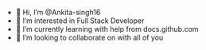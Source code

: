 - 👋 Hi, I’m @Ankita-singh16
- 👀 I’m interested in Full Stack Developer
- 🌱 I’m currently learning with help from docs.github.com
- 💞️ I’m looking to collaborate on with all of you


<!---
Ankita-singh16/Ankita-singh16 is a ✨ special ✨ repository because its `README.md` (this file) appears on your GitHub profile.
You can click the Preview link to take a look at your changes.
--->

